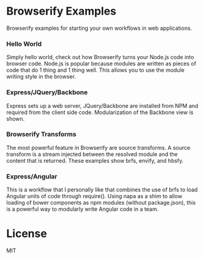 # Browserify Examples

Browserify examples for starting your own workflows in web applications.

### Hello World

Simply hello world, check out how Browserify turns your Node.js code into browser code. Node.js is popular because modules are written as pieces of code that do 1 thing and 1 thing well. This allows you to use the module writing style in the browser.

### Express/JQuery/Backbone

Express sets up a web server, JQuery/Backbone are installed from NPM and required from the client side code. Modularization of the Backbone view is shown.

### Browserify Transforms

The most powerful feature in Browserify are source transforms. A source transform is a stream injected between the resolved module and the content that is returned. These examples show brfs, envify, and hbsfy.

### Express/Angular

This is a workflow that I personally like that combines the use of brfs to load Angular units of code through require(). Using napa as a shim to allow loading of bower components as npm modules (without package.json), this is a powerful way to modularly write Angular code in a team.

# License

MIT